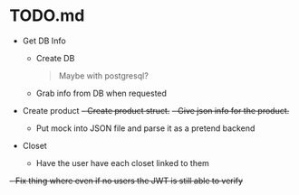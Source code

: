 # TODO.md
- Get DB Info
    - Create DB
        > Maybe with postgresql?
    - Grab info from DB when requested

- Create product
    ~~- Create product struct.~~
    ~~- Give json info for the product.~~
    - Put mock into JSON file and parse it as a pretend backend

- Closet
    - Have the user have each closet linked to them

~~- Fix thing where even if no users the JWT is still able to verify~~